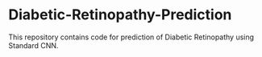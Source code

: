 # Diabetic-Retinopathy-Prediction
This repository contains code for prediction of Diabetic Retinopathy using Standard CNN.
